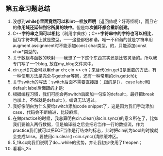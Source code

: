 ## 第五章习题总结
1. 没想到**while()里面竟然可以和int一样放声明**（返回值呢？好奇怪啊），而且它的**作用域还延伸到它所属的块中**。但是每**次循环都会重新创建。**
2. C++**字符串之间可以相比**（利用字典序）；C++**字符串中的字符也可以相比**，因为字符本质上就是整型。——这些都很和谐，唯一不和谐的就是字符串用augment assignment时不能添加const char类型，的，只能添加const char*类型的。
3. 关于数组与函数的映射——我想了一下这个东西其实还是比较灵活的。所以我专门写了一个blog, 放在my_blog文件夹中。
4. cin.get()完全可以用char ch; cin >> ch；来替代(cin.get()是重载的方法，有一种使用方法是完全与getchar等同，还有一种常用的cin.get(ch));
5. 关于switch的写法：switch后面不需要直接跟：,跟的是{}， case label和default label后面跟的才是:
6. 根据编程习惯，我们可能会再switch后面加一句空的default:，最好把break也加上，不然就是default: }，编译无法通过。
7. 我好像明白为什么要给switch添加code snippet了，这是因为我们手动添加case，代码会不断缩进，比较麻烦。
8. 在做practice的时候，我总算明白cin.clear()和cin.sync()的意义所在了，比如我们要输入两行数据，但是编译器之后会把它当作一行的数据流，作为practice我们就可以把EOF当作是行结束的标志，此时把cin转为bool的时候就会变成false。要使用cin.clear()+cin.sync()清除缓冲区。
9. 5_19.cc向我们说明了do...while的劣势，并让我初步使用了freopen；
10. 看看5_25